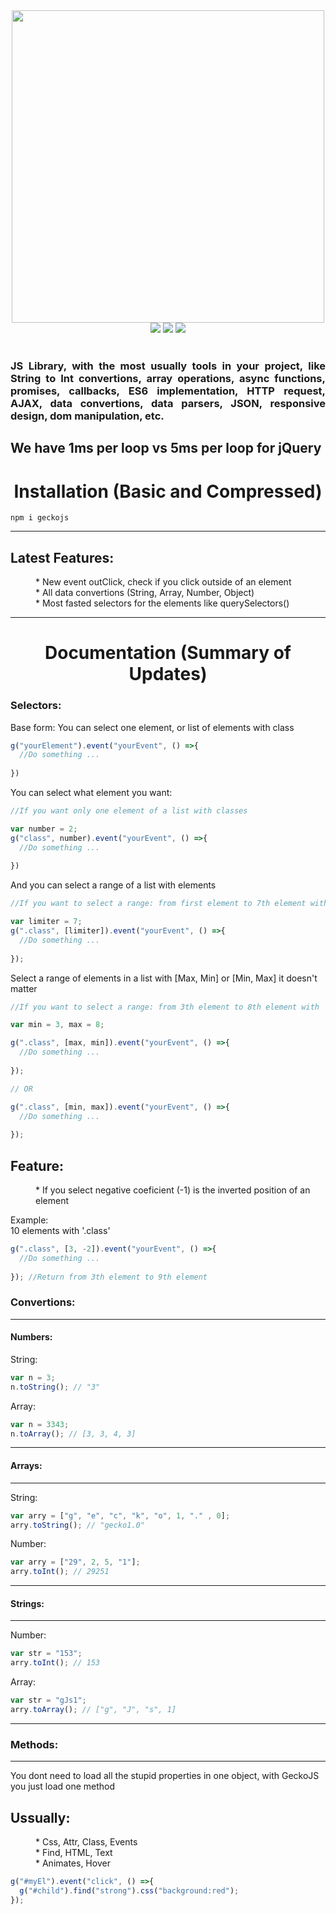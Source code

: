 <div align="center">
  <img src="https://raw.githubusercontent.com/alexsan134/GeckoJS/master/bns.png" width="500">
  </br>
  <img src="https://img.shields.io/badge/license-MIT-blue.svg">
  <img src="https://img.shields.io/badge/build-success-brightgreen.svg">
  <img src="https://badge.fury.io/js/geckojs.svg">
</div>
<br>
<div align="justify"><h3>JS Library, with the most usually tools in your project, like String to Int convertions, array operations, async functions, promises, callbacks, ES6 implementation, HTTP request, AJAX, data convertions, data parsers, JSON, responsive design, dom manipulation, etc.</h3></div>

## We have 1ms per loop vs 5ms per loop for jQuery

<div align="center"><h1>Installation (Basic and Compressed)</h1></div>


```
npm i geckojs
```
--------------

<dl>
  <dt><h2>Latest Features:</h2></dt>
  <dd>* New event outClick, check if you click outside of an element</dd>
  <dd>* All data convertions (String, Array, Number, Object)</dd>
  <dd>* Most fasted selectors for the elements like querySelectors()</dd>
</dl>

-------------

<div align="center"><h1>Documentation (Summary of Updates)</h1></div>
<div align="left"><h3>Selectors:</h3></div>

Base form:
You can select one element, or list of elements with class

```javascript
g("yourElement").event("yourEvent", () =>{
  //Do something ...
  
})
```

You can select what element you want:

```javascript
//If you want only one element of a list with classes

var number = 2;
g("class", number).event("yourEvent", () =>{
  //Do something ...
  
})
```

And you can select a range of a list with elements

```javascript
//If you want to select a range: from first element to 7th element with '.class'

var limiter = 7;
g(".class", [limiter]).event("yourEvent", () =>{
  //Do something ...
  
});
```

Select a range of elements in a list with [Max, Min] or [Min, Max] 
it doesn't matter


```javascript
//If you want to select a range: from 3th element to 8th element with '.class'

var min = 3, max = 8;

g(".class", [max, min]).event("yourEvent", () =>{
  //Do something ...
  
});

// OR

g(".class", [min, max]).event("yourEvent", () =>{
  //Do something ...
  
});

```

<dl>
  <dt><h2>Feature:</h2></dt>
  <dd>* If you select negative coeficient (-1) is the inverted position of an element</dd>
</dl>

Example:
</br>
10 elements with '.class' 

```javascript
g(".class", [3, -2]).event("yourEvent", () =>{
  //Do something ...
  
}); //Return from 3th element to 9th element
```

<div align="left"><h3>Convertions:</h3></div>

-----------

<div align="left"><h4>Numbers:</h4></div>

String:

```javascript
var n = 3;
n.toString(); // "3"
```

Array:

```javascript
var n = 3343;
n.toArray(); // [3, 3, 4, 3]
```
--------------

<div align="left"><h4>Arrays:</h4></div>

--------------

String:

```javascript
var arry = ["g", "e", "c", "k", "o", 1, "." , 0];
arry.toString(); // "gecko1.0"
```

Number:

```javascript
var arry = ["29", 2, 5, "1"];
arry.toInt(); // 29251
```
---------------

<div align="left"><h4>Strings:</h4></div>

---------------

Number:

```javascript
var str = "153";
arry.toInt(); // 153
```

Array:

```javascript
var str = "gJs1";
arry.toArray(); // ["g", "J", "s", 1]
```

----------------



<div align="left"><h3>Methods:</h3></div>

-----------

You dont need to load all the stupid properties in one object, with GeckoJS you just load one method

<dl>
  <dt><h2>Ussually:</h2></dt>
  <dd>* Css, Attr, Class, Events</dd>
  <dd>* Find, HTML, Text</dd>
  <dd>* Animates, Hover</dd>
</dl>



```javascript
g("#myEl").event("click", () =>{
  g("#child").find("strong").css("background:red");
});
```



